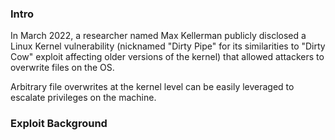 ### Intro
In March 2022, a researcher named Max Kellerman publicly disclosed a Linux Kernel vulnerability (nicknamed "Dirty Pipe" for its similarities to "Dirty Cow" exploit affecting older versions of the kernel) that allowed attackers to overwrite files on the OS.

Arbitrary file overwrites at the kernel level can be easily leveraged to escalate privileges on the machine.

### Exploit Background
